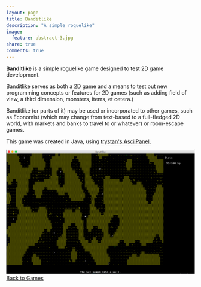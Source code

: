 ```yaml
---
layout: page
title: Banditlike
description: "A simple roguelike"
image:
  feature: abstract-3.jpg
share: true
comments: true
---
```


**Banditlike** is a simple roguelike game designed to test 2D game development.

Banditlike serves as both a 2D game and a means to test out new programming concepts
or features for 2D games (such as adding field of view, a third dimension, monsters, 
items, et cetera.)

Banditlike (or parts of it) may be used or incorporated to other games, such as Economist 
(which may change from text-based to a full-fledged 2D world, with markets and banks 
to travel to or whatever) or room-escape games.

This game was created in Java, using 
<a href="https://github.com/trystan/AsciiPanel" target="_blank">trystan's AsciiPanel.</a>

<img src="/images/banditlike.png" alt="Banditlike">

<div markdown="0"><a href="/games" target="_self" class="btn">Back to Games</a></div>